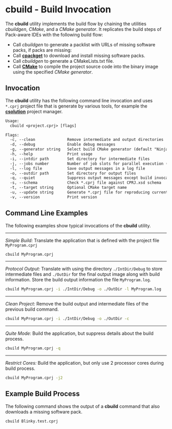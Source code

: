 # cbuild - Build Invocation

The **cbuild** utility implements the build flow by chaining the utilities *cbuildgen*, *CMake*, and a
*CMake generator*. It replicates the build steps of Pack-aware IDEs with the following build flow:

- Call *cbuildgen* to generate a packlist with URLs of missing software packs, if packs are missing:
- Call [**cpackget**](../../cpackget/docs/cpackget.md) to download and install missing software packs.
- Call *cbuildgen* to generate a CMakeLists.txt file.
- Call [**CMake**](https://cmake.org/documentation/) to compile the project source code into the binary image using the
specified *CMake generator*.

## Invocation

The **cbuild** utility has the following command line invocation and uses `*.cprj` project file that is generate by
various tools, for example the [**csolution**](../../projmgr/docs/Manual/Overview.md) project manager.

```txt
Usage:
  cbuild <project.cprj> [flags]

Flags:
  -c, --clean              Remove intermediate and output directories
  -d, --debug              Enable debug messages
  -g, --generator string   Select build CMake generator (default "Ninja")
  -h, --help               Print usage
  -i, --intdir path        Set directory for intermediate files
  -j, --jobs number        Number of job slots for parallel execution (default: use all cores)
  -l, --log file           Save output messages in a log file
  -o, --outdir path        Set directory for output files
  -q, --quiet              Suppress output messages except build invocations
  -s, --schema             Check *.cprj file against CPRJ.xsd schema
  -t, --target string      Optional CMake target name
  -u, --update string      Generate *.cprj file for reproducing current build
  -v, --version            Print version
```

## Command Line Examples

The following examples show typical invocations of the **cbuild** utility.

---

*Simple Build:* Translate the application that is defined with the project file `MyProgram.cprj`

```bash
cbuild MyProgram.cprj 
```

---

*Protocol Output:* Translate with using the directory `./IntDir/Debug` to store intermediate files and `./OutDir` for
the final output image along with build information.  Store the build output information the file `MyProgram.log`.

```bash
cbuild MyProgram.cprj -i ./IntDir/Debug -o ./OutDir -l MyProgram.log
```

---

*Clean Project:* Remove the build output and intermediate files of the previous build command.

```bash
cbuild MyProgram.cprj -i ./IntDir/Debug -o ./OutDir -c
```

---

*Quite Mode:* Build the application, but suppress details about the build process.

```bash
cbuild MyProgram.cprj -q
```

---

*Restrict Cores:* Build the application, but only use 2 processor cores during build process.

```bash
cbuild MyProgram.cprj -j2
```

## Example Build Process

The following command shows the output of a **cbuild** command that also downloads a missing software pack.

```bash
cbuild Blinky.test.cprj
```
